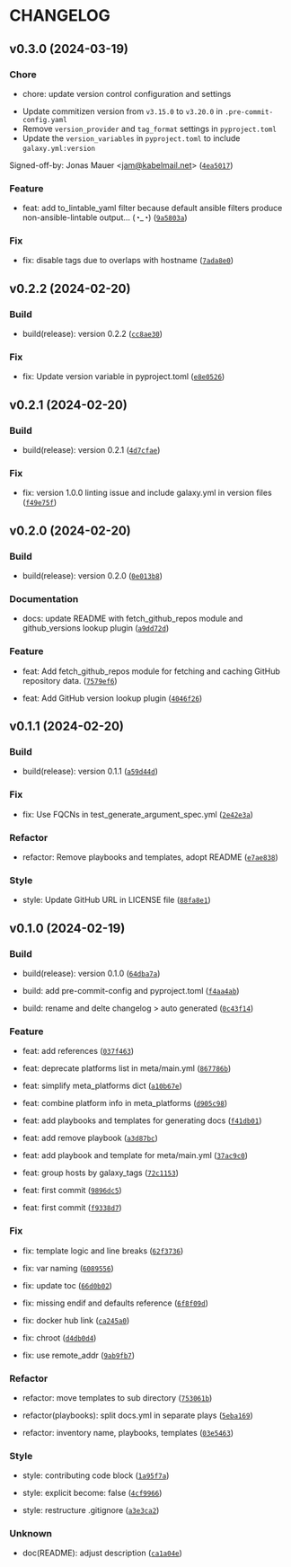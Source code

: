 # CHANGELOG



## v0.3.0 (2024-03-19)

### Chore

* chore: update version control configuration and settings

- Update commitizen version from `v3.15.0` to `v3.20.0` in `.pre-commit-config.yaml`
- Remove `version_provider` and `tag_format` settings in `pyproject.toml`
- Update the `version_variables` in `pyproject.toml` to include `galaxy.yml:version`

Signed-off-by: Jonas Mauer &lt;jam@kabelmail.net&gt; ([`4ea5017`](https://github.com/jomrr/ansible-collection-dev/commit/4ea501779ee5872e6ec4676beb030536681d57a3))

### Feature

* feat: add to_lintable_yaml filter because default ansible filters produce non-ansible-lintable output... (◔_◔) ([`9a5803a`](https://github.com/jomrr/ansible-collection-dev/commit/9a5803a59ea3f7ea43fc3f66092038fa024d624e))

### Fix

* fix: disable tags due to overlaps with hostname ([`7ada8e0`](https://github.com/jomrr/ansible-collection-dev/commit/7ada8e08921b9c4f2bc770d685e62c67085e688e))


## v0.2.2 (2024-02-20)

### Build

* build(release): version 0.2.2 ([`cc8ae30`](https://github.com/jomrr/ansible-collection-dev/commit/cc8ae30fcb259535c82df32d35bafda9558e12f5))

### Fix

* fix: Update version variable in pyproject.toml ([`e8e0526`](https://github.com/jomrr/ansible-collection-dev/commit/e8e05260860f5c5b81f4213446784de7eaabe16e))


## v0.2.1 (2024-02-20)

### Build

* build(release): version 0.2.1 ([`4d7cfae`](https://github.com/jomrr/ansible-collection-dev/commit/4d7cfaeb1be5cd21efce58721b8cb62ba71a544f))

### Fix

* fix: version 1.0.0 linting issue and include galaxy.yml in version files ([`f49e75f`](https://github.com/jomrr/ansible-collection-dev/commit/f49e75f511810c93feecb0e3a100b053017e5280))


## v0.2.0 (2024-02-20)

### Build

* build(release): version 0.2.0 ([`0e013b8`](https://github.com/jomrr/ansible-collection-dev/commit/0e013b82badb7a31503324fb636c81683bdd497e))

### Documentation

* docs: update README with fetch_github_repos module and github_versions lookup plugin ([`a9dd72d`](https://github.com/jomrr/ansible-collection-dev/commit/a9dd72d444bd594b8f3540b487ec582a8d4ed496))

### Feature

* feat: Add fetch_github_repos module for fetching and caching GitHub repository data. ([`7579ef6`](https://github.com/jomrr/ansible-collection-dev/commit/7579ef6497fc8fc7d479bc59fcf458a2a33af59b))

* feat: Add GitHub version lookup plugin ([`4046f26`](https://github.com/jomrr/ansible-collection-dev/commit/4046f26f04e9d90560ff9487607dfe650e74d558))


## v0.1.1 (2024-02-20)

### Build

* build(release): version 0.1.1 ([`a59d44d`](https://github.com/jomrr/ansible-collection-dev/commit/a59d44d63e5dfc005795ea97ebf92395d70b829d))

### Fix

* fix: Use FQCNs in test_generate_argument_spec.yml ([`2e42e3a`](https://github.com/jomrr/ansible-collection-dev/commit/2e42e3a0aef8dbfa11d3500c82060758adcabd85))

### Refactor

* refactor: Remove playbooks and templates, adopt README ([`e7ae838`](https://github.com/jomrr/ansible-collection-dev/commit/e7ae838887a1b91da536de1632e5237618be5c70))

### Style

* style: Update GitHub URL in LICENSE file ([`88fa8e1`](https://github.com/jomrr/ansible-collection-dev/commit/88fa8e15a0b8814895fe1fd3d6bf2d2f485224ef))


## v0.1.0 (2024-02-19)

### Build

* build(release): version 0.1.0 ([`64dba7a`](https://github.com/jomrr/ansible-collection-dev/commit/64dba7a9dcba10f2a2fcc6f5871523a671d08651))

* build: add pre-commit-config and pyproject.toml ([`f4aa4ab`](https://github.com/jomrr/ansible-collection-dev/commit/f4aa4ab6d1dc50d4655315760ce9d65de3a378cb))

* build: rename and delte changelog &gt; auto generated ([`0c43f14`](https://github.com/jomrr/ansible-collection-dev/commit/0c43f147624650c195e70f12d90ffa2e9beec5c3))

### Feature

* feat: add references ([`037f463`](https://github.com/jomrr/ansible-collection-dev/commit/037f463099f026d7922bae859e6cd2914e56d9c6))

* feat: deprecate platforms list in meta/main.yml ([`867786b`](https://github.com/jomrr/ansible-collection-dev/commit/867786bd98440290b632e486df42e0ce2aec22a9))

* feat: simplify meta_platforms dict ([`a10b67e`](https://github.com/jomrr/ansible-collection-dev/commit/a10b67e8281dba17a3090b52d4521e8317a07315))

* feat: combine platform info in meta_platforms ([`d905c98`](https://github.com/jomrr/ansible-collection-dev/commit/d905c98a7d6cb61720f9fad440afdf23324fe158))

* feat: add playbooks and templates for generating docs ([`f41db01`](https://github.com/jomrr/ansible-collection-dev/commit/f41db01bb76373befcfcf445a1a2841ab240b052))

* feat: add remove playbook ([`a3d87bc`](https://github.com/jomrr/ansible-collection-dev/commit/a3d87bcb0559e02f35da5053f426a4c6c3c35fe8))

* feat: add playbook and template for meta/main.yml ([`37ac9c0`](https://github.com/jomrr/ansible-collection-dev/commit/37ac9c006427da2975420bd86b88ed122a2fce71))

* feat: group hosts by galaxy_tags ([`72c1153`](https://github.com/jomrr/ansible-collection-dev/commit/72c11536865564e2a90450ea24255efb861bee4d))

* feat: first commit ([`9896dc5`](https://github.com/jomrr/ansible-collection-dev/commit/9896dc58497c113b87010eab52860dbb3576a3a7))

* feat: first commit ([`f9338d7`](https://github.com/jomrr/ansible-collection-dev/commit/f9338d77a296b9ee7a41ffa0df5625e8cadb84ff))

### Fix

* fix: template logic and line breaks ([`62f3736`](https://github.com/jomrr/ansible-collection-dev/commit/62f3736ebf129a468157e35fc768e2a589949fd7))

* fix: var naming ([`6089556`](https://github.com/jomrr/ansible-collection-dev/commit/6089556e41f9574ae20727201dd256f53aa7f834))

* fix: update toc ([`66d0b02`](https://github.com/jomrr/ansible-collection-dev/commit/66d0b02492a8aafc0650b59c1435df9b27d5905e))

* fix: missing endif and defaults reference ([`6f8f09d`](https://github.com/jomrr/ansible-collection-dev/commit/6f8f09dfbd97e3143f4e71500e196aa805f5b52b))

* fix: docker hub link ([`ca245a0`](https://github.com/jomrr/ansible-collection-dev/commit/ca245a0abadef667ee802d2be74bca84c1689e8b))

* fix: chroot ([`d4db0d4`](https://github.com/jomrr/ansible-collection-dev/commit/d4db0d492dcc9eb08984aad18f7e36d9840e6b83))

* fix: use remote_addr ([`9ab9fb7`](https://github.com/jomrr/ansible-collection-dev/commit/9ab9fb72a3c6d0097a2bd46d3da869a57fbdffaa))

### Refactor

* refactor: move templates to sub directory ([`753061b`](https://github.com/jomrr/ansible-collection-dev/commit/753061b2664fa436db8c80c91770ae73ff788c88))

* refactor(playbooks): split docs.yml in separate plays ([`5eba169`](https://github.com/jomrr/ansible-collection-dev/commit/5eba1696c12eddc24ad3f1831ac5f88d8c6daf21))

* refactor: inventory name, playbooks, templates ([`03e5463`](https://github.com/jomrr/ansible-collection-dev/commit/03e54630ccdc86f0b7b00b0259b12f15b4865f8a))

### Style

* style: contributing code block ([`1a95f7a`](https://github.com/jomrr/ansible-collection-dev/commit/1a95f7a12618073f0d91bf48663bdf133afaff98))

* style: explicit become: false ([`4cf9966`](https://github.com/jomrr/ansible-collection-dev/commit/4cf9966bacb10be5c62a807a89dd368c5dd804ba))

* style: restructure .gitignore ([`a3e3ca2`](https://github.com/jomrr/ansible-collection-dev/commit/a3e3ca2cc0aa90a8f7c3db2d76ba43440701f3e6))

### Unknown

* doc(README): adjust description ([`ca1a04e`](https://github.com/jomrr/ansible-collection-dev/commit/ca1a04ea5579a6d47e388ccea0f7a736d80f1105))
